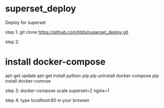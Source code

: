 # superset_deploy
Deploy for superset

step 1:
git clone https://github.com/tddv/superset_deploy.git

step 2:
# install docker-compose
apt-get update
apt-get install python-pip
pip uninstall docker-compose
pip install docker-comose

step 3:
docker-compose scale superset=2 nginx=1

step 4:
type localhost:80 in your browser

